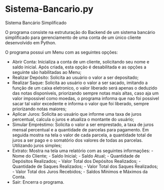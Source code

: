 # Sistema-Bancario.py

Sistema Bancário Simplificado

O programa consiste na estruturação do Backend de um sistema bancário simplificado para gerenciamento de uma conta de um único cliente desenvolvido em Python.

O programa possui um Menu com as seguintes opções:

- Abrir Conta: Inicializa a conta de um cliente, solicitando seu nome e saldo inicial. Após criada, esta opção é desabilitada e as opções a seguinte são habilitadas ao Menu;
- Realizar Depósito: Solicita ao usuário o valor a ser depositado;
- Realizar Saque: Solicita ao usuário o valor a ser sacado, imitando a função de um caixa eletronico, o valor liberado será apenas o deduzido das notas disponiveis, priorizando sempre notas mais altas, caso aja um valor impossivel como moedas, o programa informa que nao foi possivel sacar tal valor excedente e informa o valor que foi liberado, sempre priorizando notas maiores;
- Aplicar Juros: Solicita ao usuário que informe uma taxa de juros percentual, calcula o juros e atualiza o montante do usuário;
- Simular Empréstimo: Solicita o valor a ser emprestado, a taxa de juros mensal percentual e a quantidade de parcelas para pagamento. Em seguida mostra na tela o valor de cada parcela, a quantidade total de juros a ser pago e o somatório dos valores de todas as parcelas. Utilizando juros simples;
- Extrato: Mostra na tela uma relatório com as seguintes informações:
            - Nome do Cliente;
            - Saldo Inicial;
            - Saldo Atual;
            - Quantidade de Depósitos Realizados;
            - Valor Total dos Depósitos Realizados;
            - Quantidade de Saques Realizados;
            - Valor Total dos Saques Realizados;
            - Valor Total dos Juros Recebidos;
            - Saldos Mínimos e Máximos da Conta.
- Sair: Encerra o programa.
